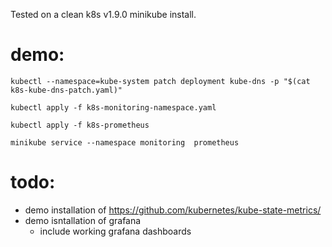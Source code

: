 Tested on a clean k8s v1.9.0 minikube install.

# demo:

`kubectl --namespace=kube-system patch deployment kube-dns -p "$(cat k8s-kube-dns-patch.yaml)"`

`kubectl apply -f k8s-monitoring-namespace.yaml`

`kubectl apply -f k8s-prometheus`

`minikube service --namespace monitoring  prometheus`

# todo:

- demo installation of https://github.com/kubernetes/kube-state-metrics/
- demo isntallation of grafana
  - include working grafana dashboards